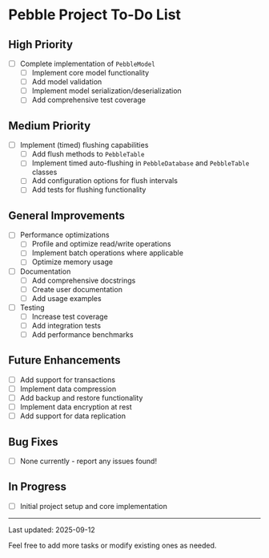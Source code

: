 # Pebble Project To-Do List

## High Priority
- [ ] Complete implementation of `PebbleModel`
  - [ ] Implement core model functionality
  - [ ] Add model validation
  - [ ] Implement model serialization/deserialization
  - [ ] Add comprehensive test coverage

## Medium Priority
- [ ] Implement (timed) flushing capabilities
  - [ ] Add flush methods to `PebbleTable`
  - [ ] Implement timed auto-flushing in `PebbleDatabase` and `PebbleTable` classes
  - [ ] Add configuration options for flush intervals
  - [ ] Add tests for flushing functionality

## General Improvements
- [ ] Performance optimizations
  - [ ] Profile and optimize read/write operations
  - [ ] Implement batch operations where applicable
  - [ ] Optimize memory usage

- [ ] Documentation
  - [ ] Add comprehensive docstrings
  - [ ] Create user documentation
  - [ ] Add usage examples

- [ ] Testing
  - [ ] Increase test coverage
  - [ ] Add integration tests
  - [ ] Add performance benchmarks

## Future Enhancements
- [ ] Add support for transactions
- [ ] Implement data compression
- [ ] Add backup and restore functionality
- [ ] Implement data encryption at rest
- [ ] Add support for data replication

## Bug Fixes
- [ ] None currently - report any issues found!

## In Progress
- [ ] Initial project setup and core implementation

---
Last updated: 2025-09-12

Feel free to add more tasks or modify existing ones as needed.
